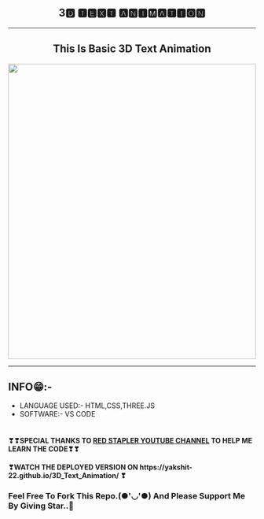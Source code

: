 <h2 align="center">3🅳 🆃🅴🆇🆃 🅰🅽🅸🅼🅰🆃🅸🅾🅽</h2><hr>
<h2 align="center">This Is Basic 3D Text Animation</h2>
<img src="3danimation.gif" width="100%" height="600px" />
<hr>
<h2>INFO😁:-</h2>
<ul>
<li>LANGUAGE USED:- HTML,CSS,THREE.JS</li>
<li>SOFTWARE:- VS CODE</li><br></ul>

<h4>❣❣SPECIAL THANKS TO <a href="https://youtu.be/1bkibGIG8i0">RED STAPLER YOUTUBE CHANNEL</a> TO HELP ME LEARN THE CODE❣❣</h4>

<h4>❣WATCH THE DEPLOYED VERSION ON https://yakshit-22.github.io/3D_Text_Animation/ ❣</h4>

### Feel Free To Fork This Repo.(●'◡'●) And Please Support Me By Giving Star..🎇
